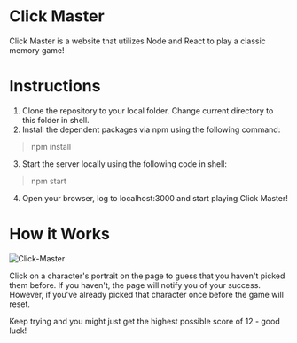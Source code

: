 # Click Master
Click Master is a website that utilizes Node and React to play a classic memory game!

# Instructions
1. Clone the repository to your local folder. Change current directory to this folder in shell.
2. Install the dependent packages via npm using the following command:
> npm install

3. Start the server locally using the following code in shell:
> npm start

4. Open your browser, log to localhost:3000 and start playing Click Master!

# How it Works
![Click-Master](https://github.com/ssorpg/News-Comments/blob/master/click-master.png)

Click on a character's portrait on the page to guess that you haven't picked them before. If you haven't, the page will notify you of your success. However, if you've already picked that character once before the game will reset.

Keep trying and you might just get the highest possible score of 12 - good luck!